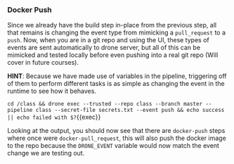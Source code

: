 ### Docker Push

Since we already have the build step in-place from the previous step, all that remains is changing the event type from mimicking a `pull_request` to a `push`.  Now, when you are in a git repo and using the UI, these types of events are sent automatically to drone server, but all of this can be mimicked and tested locally before even pushing into a real git repo (Will cover in future courses).

**HINT**: Because we have made use of variables in the pipeline, triggering off of them to perform different tasks is as simple as changing the event in the runtime to see how it behaves.

`cd /class && drone exec --trusted --repo class --branch master --pipeline class --secret-file secrets.txt --event push && echo success || echo failed with $?`{{exec}}

Looking at the output, you should now see that there are `docker-push` steps where once were `docker-pull_request`, this will also push the docker image to the repo because the `DRONE_EVENT` variable would now match the event change we are testing out.
